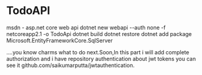 # TodoAPI
msdn - asp.net core web api
dotnet new webapi --auth none -f netcoreapp2.1 -o TodoApi
dotnet build
dotnet restore
dotnet add package Microsoft.EntityFrameworkCore.SqlServer

....you know charms what to do next.Soon,In this part i will add complete authorization 
and i have repository authentication about jwt tokens you can see it github.com/saikumarputta/jwtauthentication.
